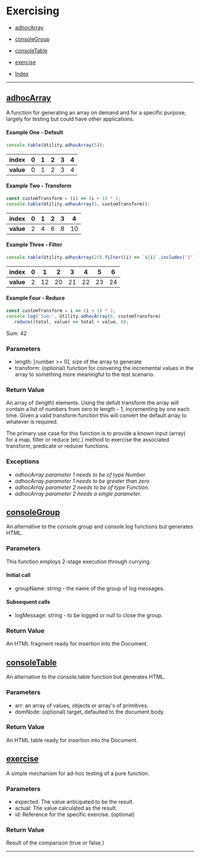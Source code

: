 # Exercising

- [adhocArray](#adhocarray)
- [consoleGroup](#consolegroup)
- [consoleTable](#consoletable)
- [exercise](#exercise)

- [Index](../README.md)

---

## [adhocArray](:#adhocarray)

A function for generating an array on demand and for a specific purpose, largely for testing but could have other applications.

#### Example One - Default

```javascript
console.table(Utility.adhocArray(5));
```

|   index   |  0  |  1  |  2  |  3  |  4  |
| :-------: | :-: | :-: | :-: | :-: | :-: |
| **value** |  0  |  1  |  2  |  3  |  4  |

#### Example Two - Transform

```javascript
const customTransform = (i) => (i + 1) * 2;
console.table(Utility.adhocArray(5, customTransform));
```

|   index   |  0  |  1  |  2  |  3  |  4  |
| :-------: | :-: | :-: | :-: | :-: | :-: |
| **value** |  2  |  4  |  6  |  8  | 10  |

#### Example Three - Filter

```javascript
console.table(Utility.adhocArray(25).filter((i) => `${i}`.includes('2')));
```

|   index   |  0  |  1  |  2  |  3  |  4  |  5  |  6  |
| :-------: | :-: | :-: | :-: | :-: | :-: | :-: | :-: |
| **value** |  2  | 12  | 20  | 21  | 22  | 23  | 24  |

#### Example Four - Reduce

```javascript
const customTransform = i => (i + 1) * 2;
console.log('Sum:', Utility.adhocArray(6, customTransform)
  .reduce((total, value) => total + value, 0);
```

Sum: 42

### Parameters

- length: [number >= 0], size of the array to generate
- transform: (optional) function for convering the incremental values in the array to something more meaningful to the test scenario.

### Return Value

An array of (length) elements. Using the defult transform the array will contain a list of numbers from zero to length - 1, incrementing by one each time. Given a valid transform function this will convert the default array to whatever is required.

The primary use case for this function is to provide a known input (array) for a map, filter or reduce (etc.) method to exercise the associated transform, predicate or reducer functions.

### Exceptions

- _adhocArray parameter 1 needs to be of type Number._
- _adhocArray parameter 1 needs to be greater than zero._
- _adhocArray parameter 2 needs to be of type Function._
- _adhocArray parameter 2 needs a single parameter._

## [consoleGroup](:#consolegroup)

An alternative to the console.group and console.log functions but generates HTML.

### Parameters

This function employs 2-stage execution through currying.

#### Initial call

- groupName: string - the name of the group of log messages.

#### Subsequent calls

- logMessage: string - to be logged or null to close the group.

### Return Value

An HTML fragment ready for insertion into the Document.

## [consoleTable](:#consoletable)

An alternative to the console.table function but generates HTML.

### Parameters

- arr: an array of values, objects or array's of primitives.
- domNode: (optional) target, defaulted to the document.body.

### Return Value

An HTML table ready for insertion into the Document.

## [exercise](:#exercise)

A simple mechanism for ad-hoc testing of a pure function.

### Parameters

- expected: The value anticipated to be the result.
- actual: The value calculated as the result.
- id: Reference for the specific exercise. (optional)

### Return Value

Result of the comparison (true or false.)

---
